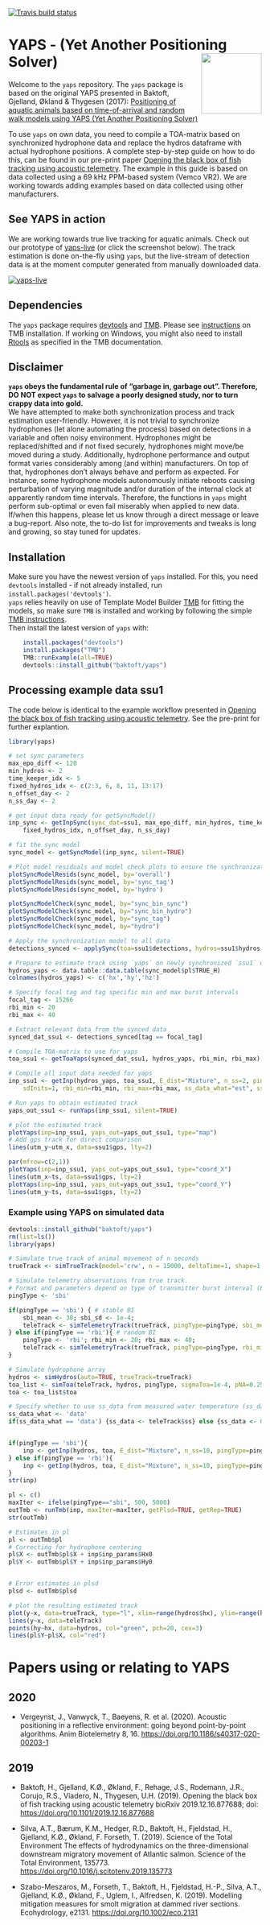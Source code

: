 
<!-- README_sync.md is generated from README_sync.Rmd. Please edit that file -->
<!-- badges: start -->

[![Travis build
status](https://travis-ci.com/baktoft/yaps.svg?branch=master)](https://travis-ci.com/baktoft/yaps)
<!-- badges: end -->

# YAPS - (Yet Another Positioning Solver)<img src="vignettes/yaps_logo.png" align="right" width="120" />

Welcome to the `yaps` repository. The `yaps` package is based on the
original YAPS presented in Baktoft, Gjelland, Økland & Thygesen (2017):
[Positioning of aquatic animals based on time-of-arrival and random walk
models using YAPS (Yet Another Positioning
Solver)](https://www.nature.com/articles/s41598-017-14278-z.pdf)

To use `yaps` on own data, you need to compile a TOA-matrix based on
synchronized hydrophone data and replace the hydros dataframe with
actual hydrophone positions. A complete step-by-step guide on how to do
this, can be found in our pre-print paper [Opening the black box of fish
tracking using acoustic
telemetry](https://www.biorxiv.org/content/10.1101/2019.12.16.877688v1).
The example in this guide is based on data collected using a 69 kHz
PPM-based system (Vemco VR2). We are working towards adding examples
based on data collected using other manufacturers.

## See YAPS in action

We are working towards true live tracking for aquatic animals. Check out
our prototype of [yaps-live](https://baktoft.shinyapps.io/yapslive/) (or
click the screenshot below). The track estimation is done on-the-fly
using `yaps`, but the live-stream of detection data is at the moment
computer generated from manually downloaded data.

[<img src="vignettes/yaps_live.png" alt="yaps-live" />](https://baktoft.shinyapps.io/yapslive/)

## Dependencies

The `yaps` package requires
[devtools](https://cran.r-project.org/web/packages/devtools/index.html)
and [TMB](https://github.com/kaskr/adcomp). Please see
[instructions](https://github.com/kaskr/adcomp/wiki/Download) on TMB
installation. If working on Windows, you might also need to install
[Rtools](https://cran.r-project.org/bin/windows/Rtools/) as specified in
the TMB documentation.

## Disclaimer

**`yaps` obeys the fundamental rule of “garbage in, garbage out”.
Therefore, DO NOT expect `yaps` to salvage a poorly designed study, nor
to turn crappy data into gold.**  
We have attempted to make both synchronization process and track
estimation user-friendly. However, it is not trivial to synchronize
hydrophones (let alone automating the process) based on detections in a
variable and often noisy environment. Hydrophones might be
replaced/shifted and if not fixed securely, hydrophones might move/be
moved during a study. Additionally, hydrophone performance and output
format varies considerably among (and within) manufacturers. On top of
that, hydrophones don’t always behave and perform as expected. For
instance, some hydrophone models autonomously initiate reboots causing
perturbation of varying magnitude and/or duration of the internal clock
at apparently random time intervals. Therefore, the functions in `yaps`
might perform sub-optimal or even fail miserably when applied to new
data. If/when this happens, please let us know through a direct message
or leave a bug-report. Also note, the to-do list for improvements and
tweaks is long and growing, so stay tuned for updates.

## Installation

Make sure you have the newest version of `yaps` installed. For this, you
need `devtools` installed - if not already installed, run
`install.packages('devtools')`.  
`yaps` relies heavily on use of Template Model Builder
[TMB](https://github.com/kaskr/adcomp) for fitting the models, so make
sure `TMB` is installed and working by following the simple [TMB
instructions](https://github.com/kaskr/adcomp/wiki/Download).  
Then install the latest version of `yaps` with:

``` r
    install.packages("devtools")
    install.packages("TMB")
    TMB::runExample(all=TRUE)
    devtools::install_github("baktoft/yaps")
```

## Processing example data ssu1

The code below is identical to the example workflow presented in
[Opening the black box of fish tracking using acoustic
telemetry](https://www.biorxiv.org/content/10.1101/2019.12.16.877688v1).
See the pre-print for further explantion.

``` r
library(yaps)

# set sync parameters 
max_epo_diff <- 120
min_hydros <- 2
time_keeper_idx <- 5
fixed_hydros_idx <- c(2:3, 6, 8, 11, 13:17)
n_offset_day <- 2
n_ss_day <- 2

# get input data ready for getSyncModel()
inp_sync <- getInpSync(sync_dat=ssu1, max_epo_diff, min_hydros, time_keeper_idx, 
    fixed_hydros_idx, n_offset_day, n_ss_day)

# fit the sync model
sync_model <- getSyncModel(inp_sync, silent=TRUE)

# Plot model residuals and model check plots to ensure the synchronization process was successful...
plotSyncModelResids(sync_model, by='overall')       
plotSyncModelResids(sync_model, by='sync_tag')      
plotSyncModelResids(sync_model, by='hydro')         

plotSyncModelCheck(sync_model, by="sync_bin_sync")  
plotSyncModelCheck(sync_model, by="sync_bin_hydro") 
plotSyncModelCheck(sync_model, by="sync_tag")       
plotSyncModelCheck(sync_model, by="hydro")          

# Apply the synchronization model to all data
detections_synced <- applySync(toa=ssu1$detections, hydros=ssu1$hydros, sync_model)

# Prepare to estimate track using `yaps` on newly synchronized `ssu1` data
hydros_yaps <- data.table::data.table(sync_model$pl$TRUE_H)
colnames(hydros_yaps) <- c('hx','hy','hz')

# Specify focal tag and tag specific min and max burst intervals
focal_tag <- 15266
rbi_min <- 20
rbi_max <- 40

# Extract relevant data from the synced data
synced_dat_ssu1 <- detections_synced[tag == focal_tag]

# Compile TOA-matrix to use for yaps
toa_ssu1 <- getToaYaps(synced_dat_ssu1, hydros_yaps, rbi_min, rbi_max)

# Compile all input data needed for yaps
inp_ssu1 <- getInp(hydros_yaps, toa_ssu1, E_dist="Mixture", n_ss=2, pingType="rbi", 
    sdInits=1, rbi_min=rbi_min, rbi_max=rbi_max, ss_data_what="est", ss_data=0)

# Run yaps to obtain estimated track
yaps_out_ssu1 <- runYaps(inp_ssu1, silent=TRUE) 

# plot the estimated track
plotYaps(inp=inp_ssu1, yaps_out=yaps_out_ssu1, type="map")
# Add gps track for direct comparison
lines(utm_y~utm_x, data=ssu1$gps, lty=2)

par(mfrow=c(2,1))
plotYaps(inp=inp_ssu1, yaps_out=yaps_out_ssu1, type="coord_X")
lines(utm_x~ts, data=ssu1$gps, lty=2)
plotYaps(inp=inp_ssu1, yaps_out=yaps_out_ssu1, type="coord_Y")
lines(utm_y~ts, data=ssu1$gps, lty=2)
```

### Example using YAPS on simulated data

``` r
devtools::install_github("baktoft/yaps")
rm(list=ls())   
library(yaps)

# Simulate true track of animal movement of n seconds
trueTrack <- simTrueTrack(model='crw', n = 15000, deltaTime=1, shape=1, scale=0.5, addDielPattern=TRUE, ss='rw')

# Simulate telemetry observations from true track.
# Format and parameters depend on type of transmitter burst interval (BI) - stable (sbi) or random (rbi).
pingType <- 'sbi'

if(pingType == 'sbi') { # stable BI
    sbi_mean <- 30; sbi_sd <- 1e-4;
    teleTrack <- simTelemetryTrack(trueTrack, pingType=pingType, sbi_mean=sbi_mean, sbi_sd=sbi_sd)
} else if(pingType == 'rbi'){ # random BI
    pingType <- 'rbi'; rbi_min <- 20; rbi_max <- 40;
    teleTrack <- simTelemetryTrack(trueTrack, pingType=pingType, rbi_min=rbi_min, rbi_max=rbi_max)
}

# Simulate hydrophone array
hydros <- simHydros(auto=TRUE, trueTrack=trueTrack)
toa_list <- simToa(teleTrack, hydros, pingType, sigmaToa=1e-4, pNA=0.25, pMP=0.01)
toa <- toa_list$toa

# Specify whether to use ss_data from measured water temperature (ss_data_what <- 'data') or to estimate ss in the model (ss_data_what <- 'est')
ss_data_what <- 'data'
if(ss_data_what == 'data') {ss_data <- teleTrack$ss} else {ss_data <- 0}


if(pingType == 'sbi'){
    inp <- getInp(hydros, toa, E_dist="Mixture", n_ss=10, pingType=pingType, sdInits=0, ss_data_what=ss_data_what, ss_data=ss_data)
} else if(pingType == 'rbi'){
    inp <- getInp(hydros, toa, E_dist="Mixture", n_ss=10, pingType=pingType, sdInits=0, rbi_min=rbi_min, rbi_max=rbi_max, ss_data_what=ss_data_what, ss_data=ss_data)
} 
str(inp)

pl <- c()
maxIter <- ifelse(pingType=="sbi", 500, 5000)
outTmb <- runTmb(inp, maxIter=maxIter, getPlsd=TRUE, getRep=TRUE)
str(outTmb)

# Estimates in pl
pl <- outTmb$pl
# Correcting for hydrophone centering
pl$X <- outTmb$pl$X + inp$inp_params$Hx0
pl$Y <- outTmb$pl$Y + inp$inp_params$Hy0


# Error estimates in plsd
plsd <- outTmb$plsd

# plot the resulting estimated track
plot(y~x, data=trueTrack, type="l", xlim=range(hydros$hx), ylim=range(hydros$hy), asp=1)
lines(y~x, data=teleTrack)
points(hy~hx, data=hydros, col="green", pch=20, cex=3)
lines(pl$Y~pl$X, col="red")
```

# Papers using or relating to YAPS

## 2020

-   Vergeynst, J., Vanwyck, T., Baeyens, R. et al. (2020). Acoustic
    positioning in a reflective environment: going beyond point-by-point
    algorithms. Anim Biotelemetry 8, 16.
    <https://doi.org/10.1186/s40317-020-00203-1>

## 2019

-   Baktoft, H., Gjelland, K.Ø., Økland, F., Rehage, J.S., Rodemann,
    J.R., Corujo, R.S., Viadero, N., Thygesen, U.H. (2019). Opening the
    black box of fish tracking using acoustic telemetry bioRxiv
    2019.12.16.877688; doi: <https://doi.org/10.1101/2019.12.16.877688>

-   Silva, A.T., Bærum, K.M., Hedger, R.D., Baktoft, H., Fjeldstad, H.,
    Gjelland, K.Ø., Økland, F. Forseth, T. (2019). Science of the Total
    Environment The effects of hydrodynamics on the three-dimensional
    downstream migratory movement of Atlantic salmon. Science of the
    Total Environment, 135773.
    <https://doi.org/10.1016/j.scitotenv.2019.135773>

-   Szabo-Meszaros, M., Forseth, T., Baktoft, H., Fjeldstad, H.-P.,
    Silva, A.T., Gjelland, K.Ø., Økland, F., Uglem, I., Alfredsen, K.
    (2019). Modelling mitigation measures for smolt migration at dammed
    river sections. Ecohydrology, e2131.
    <https://doi.org/10.1002/eco.2131>
